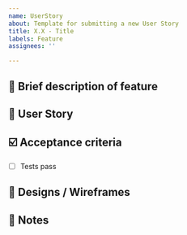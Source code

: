```yaml
---
name: UserStory
about: Template for submitting a new User Story
title: X.X - Title
labels: Feature
assignees: ''

---
```

## 💬 Brief description of feature

<!-- In a few words, what is this feature -->

## 📖 User Story

<!-- A description of the requirements in [Gherkin](https://cucumber.io/docs/gherkin/reference/) format -->

## ☑️ Acceptance criteria

<!-- - A list of things that can be verified to show that this user story is satisfied. use [markdown checklist format](https://github.blog/2013-01-09-task-lists-in-gfm-issues-pulls-comments/)-->

- [ ] Tests pass

## 📐 Designs / Wireframes
<!-- A link to a design file. If the design is very basic then a screenshot or wireframe/sketch is acceptable here. -->

## 📝 Notes

<!-- Any other information to include? -->